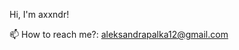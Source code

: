 Hi, I'm axxndr!

📫 How to reach me?: aleksandrapalka12@gmail.com

<!---
axxndr/axxndr is a ✨ special ✨ repository because its `README.md` (this file) appears on your GitHub profile.
You can click the Preview link to take a look at your changes.
--->
